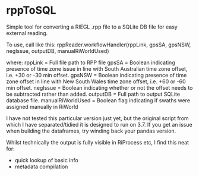# rppToSQL
Simple tool for converting a RIEGL .rpp file to a SQLite DB file for easy external reading.

To use, call like this:
rppReader.workflowHandler(rppLink, gpsSA, gpsNSW, negIssue, outputDB, manualRiWorldUsed)

where:
rppLink = Full file path to RPP file
gpsSA             = Boolean indicating presence of time zone issue in line with South Australian time
                    zone offset, i.e. +30 or -30 min offset.
gpsNSW            = Boolean indicating presence of time zone offset in line with New South Wales time
                    zone offset, i.e. +60 or -60 min offset.
negIssue          = Boolean indicating whether or not the offset needs to be subtracted rather than added.
outputDB          = Full path to output SQLite database file.
manualRiWorldUsed = Boolean flag indicating if swaths were assigned manually in RiWorld

I have not tested this particular version just yet, but the original script from which I have separated/tidied it is designed to run on 3.7. If you get an issue when building the dataframes, try winding back your pandas version.

Whilst technically the output is fully visible in RiProcess etc, I find this neat for:
- quick lookup of basic info
- metadata compilation
